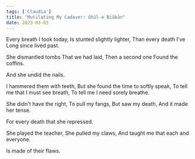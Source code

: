 ```yaml
---
tags: ['Claudia']
title: "Mutilating My Cadaver: Ghūl-e Biābān"
date: 2023-03-03
---
```


Every breath I took today,
Is stunted slightly lighter,
Than every death I've
Long since lived past.

She dismantled tombs
That we had laid,
Then a second one
Found the coffins.

And she undid the nails.

I hammered them with teeth,
But she found the time to softly speak,
To tell me that I must see breath,
To tell me I need sorely breathe.

She didn't have the right,
To pull my fangs,
But saw my death,
And it made her tense.

For every death that she repressed.

She played the teacher,
She pulled my claws,
And taught me that each
and everyone.

Is made of their flaws.
